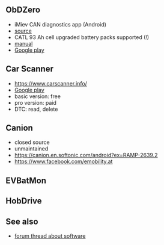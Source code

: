 ## ObDZero
- iMiev CAN diagnostics app (Android)
- [source](https://github.com/DavidCecil50/OBDZero)
- CATL 93 Ah cell upgraded battery packs supported (!)
- [manual](http://obdzero.dk/wp-content/uploads/2024/02/OBDZero-User-Manual-1.pdf)
- [Google play](https://play.google.com/store/apps/details?id=dc.local.electriccar)

## Car Scanner
- https://www.carscanner.info/
- [Google play](https://play.google.com/store/apps/details?id=com.ovz.carscanner)
- basic version: free
- pro version: paid
- DTC: read, delete

## Canion
- closed source
- unmaintained
- https://canion.en.softonic.com/android?ex=RAMP-2639.2
- https://www.facebook.com/emobility.at

## EVBatMon

## HobDrive

## See also
- [forum thread about software](https://myimiev.com/threads/smartphone-tablet-apps-for-i-miev-c-zero-and-ion.4936/)
